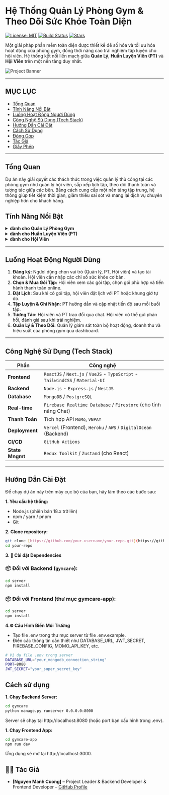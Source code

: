 # Hệ Thống Quản Lý Phòng Gym & Theo Dõi Sức Khỏe Toàn Diện

[![License: MIT](https://img.shields.io/badge/License-MIT-yellow.svg)](https://opensource.org/licenses/MIT)
[![Build Status](https://img.shields.io/badge/build-passing-brightgreen)](https://github.com/your-username/your-repo)
[![Stars](https://img.shields.io/github/stars/your-username/your-repo)](https://github.com/your-username/your-repo/stargazers)

Một giải pháp phần mềm toàn diện được thiết kế để số hóa và tối ưu hóa hoạt động của phòng gym, đồng thời nâng cao trải nghiệm tập luyện cho hội viên. Hệ thống kết nối liền mạch giữa **Quản Lý**, **Huấn Luyện Viên (PT)** và **Hội Viên** trên một nền tảng duy nhất.

![Project Banner](https://images.unsplash.com/photo-1571902943202-507ec2618e8f?crop=entropy&cs=tinysrgb&fit=max&fm=jpg&ixid=MnwxfDB8MXxyYW5kb218MHx8Z3ltLGludGVyaW9yLHdlaWdodHN8fHx8fHwxNzIzNTQyMzYy&ixlib=rb-4.0.3&q=80&utm_campaign=api-credit&utm_medium=referral&utm_source=unsplash_source&w=1080)

---

## MỤC LỤC

- [Tổng Quan](#tổng-quan)
- [Tính Năng Nổi Bật](#tính-năng-nổi-bật)
- [Luồng Hoạt Động Người Dùng](#luồng-hoạt-động-người-dùng)
- [Công Nghệ Sử Dụng (Tech Stack)](#công-nghệ-sử-dụng-tech-stack)
- [Hướng Dẫn Cài Đặt](#hướng-dẫn-cài-đặt)
- [Cách Sử Dụng](#cách-sử-dụng)
- [Đóng Góp](#đóng-góp)
- [Tác Giả](#tác-giả)
- [Giấy Phép](#giấy-phép)

---

## Tổng Quan

Dự án này giải quyết các thách thức trong việc quản lý thủ công tại các phòng gym như quản lý hội viên, sắp xếp lịch tập, theo dõi thanh toán và tương tác giữa các bên. Bằng cách cung cấp một nền tảng tập trung, hệ thống giúp tiết kiệm thời gian, giảm thiểu sai sót và mang lại dịch vụ chuyên nghiệp hơn cho khách hàng.

## Tính Năng Nổi Bật

<details>
<summary><strong> dành cho Quản Lý Phòng Gym</strong></summary>

-   📊 **Thống Kê & Báo Cáo:** Xem báo cáo trực quan về doanh thu, số lượng hội viên mới, mức độ sử dụng phòng tập theo giờ/ngày/tháng.
-   📦 **Quản Lý Gói Tập:** Dễ dàng tạo, chỉnh sửa, và quản lý các gói tập (tháng, quý, năm) với giá, quyền lợi, và số buổi tập kèm PT.
-   👥 **Quản Lý Tài Khoản:** Quản lý thông tin và phân quyền cho các tài khoản Huấn luyện viên và Hội viên.
-   💬 **Hỗ Trợ & Tương Tác:** Nhận và xử lý các yêu cầu hỗ trợ từ hội viên qua hệ thống chat.

</details>

<details>
<summary><strong> dành cho Huấn Luyện Viên (PT)</strong></summary>

-   🗓️ **Quản Lý Lịch Tập:** Xem, duyệt, hoặc đề xuất thay đổi lịch hẹn từ hội viên.
-   📈 **Theo Dõi Tiến Độ:** Cập nhật các chỉ số cơ thể (cân nặng, cơ, mỡ) và tiến độ tập luyện của hội viên. Biểu đồ hóa quá trình để hội viên dễ theo dõi.
-   💬 **Chat Thời Gian Thực:** Tương tác, tư vấn và trả lời câu hỏi của hội viên mọi lúc mọi nơi qua Firebase Chat.

</details>

<details>
<summary><strong> dành cho Hội Viên</strong></summary>

-   👤 **Hồ Sơ Sức Khỏe:** Cung cấp thông tin sức khỏe ban đầu (chiều cao, cân nặng) và đặt ra mục tiêu tập luyện cá nhân.
-   📅 **Đặt Lịch Linh Hoạt:** Chủ động đặt lịch tập với PT hoặc chọn khung giờ tự tập phù hợp.
-   💳 **Thanh Toán Online:** Thanh toán gói tập tiện lợi qua **MoMo**, **VNPAY**, hoặc chuyển khoản ngân hàng và upload biên lai trực tiếp lên hệ thống.
-   🔔 **Nhắc Nhở & Thông Báo:** Không bao giờ bỏ lỡ buổi tập hay hạn gói tập với hệ thống thông báo tự động.
-   ⭐ **Đánh Giá & Phản Hồi:** Đánh giá chất lượng dịch vụ, PT và phòng gym để giúp cải thiện trải nghiệm chung.
-   📊 **Xem Tiến Độ Cá Nhân:** Theo dõi sự thay đổi của bản thân qua các biểu đồ tiến độ trực quan.

</details>

---

## Luồng Hoạt Động Người Dùng

1.  **Đăng ký:** Người dùng chọn vai trò (Quản lý, PT, Hội viên) và tạo tài khoản. Hội viên cần nhập các chỉ số sức khỏe cơ bản.
2.  **Chọn & Mua Gói Tập:** Hội viên xem các gói tập, chọn gói phù hợp và tiến hành thanh toán online.
3.  **Đặt Lịch:** Sau khi có gói tập, hội viên đặt lịch với PT hoặc khung giờ tự do.
4.  **Tập Luyện & Ghi Nhận:** PT hướng dẫn và cập nhật tiến độ sau mỗi buổi tập.
5.  **Tương Tác:** Hội viên và PT trao đổi qua chat. Hội viên có thể gửi phản hồi, đánh giá sau khi trải nghiệm.
6.  **Quản Lý & Theo Dõi:** Quản lý giám sát toàn bộ hoạt động, doanh thu và hiệu suất của phòng gym qua dashboard.

---

## Công Nghệ Sử Dụng (Tech Stack)

| Phần             | Công nghệ                                                                                               |
| ----------------- | ------------------------------------------------------------------------------------------------------- |
| **Frontend** | `ReactJS` / `Next.js` / `VueJS` - `TypeScript` - `TailwindCSS` / `Material-UI`                            |
| **Backend** | `Node.js` - `Express.js` / `NestJS`                                                                     |
| **Database** | `MongoDB` / `PostgreSQL`                                                                                |
| **Real-time** | `Firebase Realtime Database` / `Firestore` (cho tính năng Chat)                                         |
| **Thanh Toán** | Tích hợp API `MoMo`, `VNPAY`                                                                            |
| **Deployment** | `Vercel` (Frontend), `Heroku` / `AWS` / `DigitalOcean` (Backend)                                          |
| **CI/CD** | `GitHub Actions`                                                                                        |
| **State Mngmt** | `Redux Toolkit` / `Zustand` (cho React)                                                                 |

---

## Hướng Dẫn Cài Đặt

Để chạy dự án này trên máy cục bộ của bạn, hãy làm theo các bước sau:

**1. Yêu cầu hệ thống:**
* Node.js (phiên bản 18.x trở lên)
* npm / yarn / pnpm
* Git

**2. Clone repository:**
```bash
git clone [https://github.com/your-username/your-repo.git](https://github.com/your-username/your-repo.git)
cd your-repo
```

**3. 🧩 Cài đặt Dependencies**

### 📦 Đối với Backend (`gymcare`):

```bash
cd server
npm install
```

### 📦 Đối với Frontend (thư mục gymcare-app):

```bash
cd server
npm install
```

**4.⚙️ Cấu Hình Biến Môi Trường**
* Tạo file .env trong thư mục server từ file .env.example.
* Điền các thông tin cần thiết như DATABASE_URL, JWT_SECRET, FIREBASE_CONFIG, MOMO_API_KEY, etc.

```bash
# Ví dụ file .env trong server
DATABASE_URL="your_mongodb_connection_string"
PORT=8080
JWT_SECRET="your_super_secret_key"
```

## Cách sử dụng

**1. Chạy Backend Server:**

```bash
cd gymcare
python manage.py runserver 0.0.0.0:8000
```

Server sẽ chạy tại http://localhost:8080 (hoặc port bạn cấu hình trong .env).

**1. Chạy Frontend App:**

```bash
cd gymcare-app
npm run dev 
```

Ứng dụng sẽ mở tại http://localhost:3000.


## 👨‍💻 Tác Giả

- **[Nguyen Manh Cuong]** – Project Leader & Backend Developer & Frontend Developer – [GitHub Profile](https://github.com/nguyenmanhc261)



